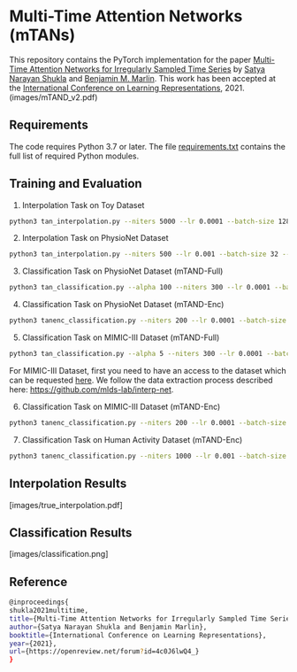 # Multi-Time Attention Networks (mTANs)
This repository contains the PyTorch implementation for the paper [Multi-Time Attention Networks for Irregularly Sampled Time Series](https://openreview.net/forum?id=4c0J6lwQ4_) by [Satya Narayan Shukla](https://satyanshukla.github.io/) and [Benjamin M. Marlin](https://people.cs.umass.edu/~marlin). This work has been accepted at the [International Conference on Learning Representations](https://iclr.cc/), 2021. (images/mTAND_v2.pdf)

## Requirements
The code requires Python 3.7 or later. The file [requirements.txt](requirements.txt) contains the full list of
required Python modules.

## Training and Evaluation

1. Interpolation Task on Toy Dataset
```bash
python3 tan_interpolation.py --niters 5000 --lr 0.0001 --batch-size 128 --rec-hidden 32 --latent-dim 1 --length 20 --enc mtan_rnn --dec mtan_rnn --n 1000  --gen-hidden 50 --save 1 --k-iwae 5 --std 0.01 --norm --learn-emb --kl --seed 0 --num-ref-points 20 --dataset toy
```

2. Interpolation Task on PhysioNet Dataset 
```bash
python3 tan_interpolation.py --niters 500 --lr 0.001 --batch-size 32 --rec-hidden 64 --latent-dim 16 --quantization 0.016  --enc mtan_rnn --dec mtan_rnn --n 8000  --gen-hidden 50 --save 1 --k-iwae 5 --std 0.01 --norm --learn-emb --kl --seed 0 --num-ref-points 64 --dataset physionet --sample-tp 0.9
```

3. Classification Task on PhysioNet Dataset (mTAND-Full)
```bash
python3 tan_classification.py --alpha 100 --niters 300 --lr 0.0001 --batch-size 50 --rec-hidden 256 --gen-hidden 50 --latent-dim 20 --enc mtan_rnn --dec mtan_rnn --n 8000 --quantization 0.016 --save 1 --classif --norm --kl --learn-emb --k-iwae 1 --dataset physionet
```

4. Classification Task on PhysioNet Dataset (mTAND-Enc)
```bash
python3 tanenc_classification.py --niters 200 --lr 0.0001 --batch-size 128 --rec-hidden 128 --enc mtan_enc --n 8000 --quantization 0.016 --save 1 --classif --num-heads 1 --learn-emb --dataset physionet --seed 0
```

5. Classification Task on MIMIC-III Dataset (mTAND-Full)
```bash
python3 tan_classification.py --alpha 5 --niters 300 --lr 0.0001 --batch-size 128 --rec-hidden 256 --gen-hidden 50 --latent-dim 128 --enc mtan_rnn --dec mtan_rnn   --save 1 --classif --norm --learn-emb --k-iwae 1 --dataset mimiciii
```
For MIMIC-III Dataset, first you need to have an access to the dataset which can be requested [here](https://mimic.physionet.org/gettingstarted/access/). We follow the data extraction process described here: https://github.com/mlds-lab/interp-net. 

6. Classification  Task on MIMIC-III Dataset (mTAND-Enc)

```bash
python3 tanenc_classification.py --niters 200 --lr 0.0001 --batch-size 256 --rec-hidden 256 --enc mtan_enc  --quantization 0.016 --save 1 --classif --num-heads 1 --learn-emb --dataset mimiciii --seed 0
```
7. Classification  Task on Human Activity Dataset (mTAND-Enc)
```bash
python3 tanenc_classification.py --niters 1000 --lr 0.001 --batch-size 256 --rec-hidden 512 --enc mtan_enc_activity  --quantization 0.016 --save 1 --classif --num-heads 1 --learn-emb --dataset activity --seed 0 --classify-pertp
```

## Interpolation Results
[images/true_interpolation.pdf]

## Classification Results
[images/classification.png]


## Reference
```bash
@inproceedings{
shukla2021multitime,
title={Multi-Time Attention Networks for Irregularly Sampled Time Series},
author={Satya Narayan Shukla and Benjamin Marlin},
booktitle={International Conference on Learning Representations},
year={2021},
url={https://openreview.net/forum?id=4c0J6lwQ4_}
}
```
